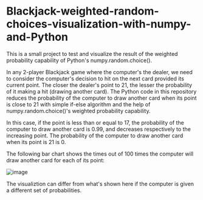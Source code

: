 # Blackjack-weighted-random-choices-visualization-with-numpy-and-Python
This is a small project to test and visualize the result of the weighted probability capability of Python's numpy.random.choice().

In any 2-player Blackjack game where the computer's the dealer, we need to consider the computer's decision to hit on the next card provided its current point. The closer the dealer's point to 21, the lesser the probability of it making a hit (drawing another card). The Python code in this repository reduces the probability of the computer to draw another card when its point is close to 21 with simple if-else algorithm and the help of numpy.random.choice()'s weighted probability capability.

In this case, if the point is less than or equal to 17, the probability of the computer to draw another card is 0.99, and decreases respectively to the increasing point. The probability of the computer to draw another card when its point is 21 is 0.

The following bar chart shows the times out of 100 times the computer will draw another card for each of its point:

![image](https://user-images.githubusercontent.com/65524471/153182930-1b6935f9-2756-4a5f-adb0-df877916294e.png)

The visualiztion can differ from what's shown here if the computer is given a different set of probabilities.
